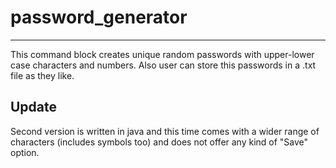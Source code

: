 # password_generator
----

This command block creates unique random passwords with upper-lower case characters and numbers. Also user can store this passwords in a .txt file as they like.

Update
-------
Second version is written in java and this time comes with a wider range of characters (includes symbols too) and does not offer any kind of "Save" option.
